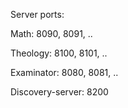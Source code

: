 Server ports:

Math: 8090, 8091, ..

Theology: 8100, 8101, ..

Examinator: 8080, 8081, ..

Discovery-server: 8200

